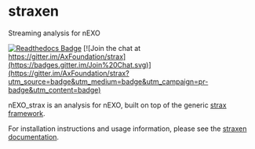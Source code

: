 # straxen
Streaming analysis for nEXO

[![Readthedocs Badge](https://readthedocs.org/projects/straxen/badge/?version=latest)](https://straxen.readthedocs.io/en/latest/?badge=latest)
[![Join the chat at https://gitter.im/AxFoundation/strax](https://badges.gitter.im/Join%20Chat.svg)](https://gitter.im/AxFoundation/strax?utm_source=badge&utm_medium=badge&utm_campaign=pr-badge&utm_content=badge)

nEXO_strax is an analysis for nEXO, built on top of the generic [strax framework](https://github.com/AxFoundation/strax).

For installation instructions and usage information, please see the [straxen documentation](https://straxen.readthedocs.io).
